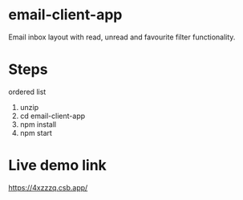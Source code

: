 # email-client-app
Email inbox layout with read, unread and favourite filter functionality.
# Steps
ordered list
1. unzip
2. cd email-client-app
3. npm install
4. npm start
# Live demo link
https://4xzzzq.csb.app/
